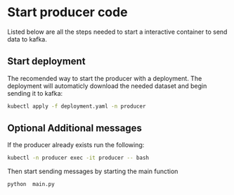 # Start producer code

Listed below are all the steps needed to start a interactive container to send data to kafka.

## Start deployment
The recomended way to start the producer with a deployment. The deployment will automaticly download the needed dataset and begin sending it to kafka: 

```bash
kubectl apply -f deployment.yaml -n producer
```

## **Optional** Additional messages

If the producer already exists run the following:

```bash
kubectl -n producer exec -it producer -- bash
```

Then start sending messages by starting the main function

```bash
python  main.py
```

